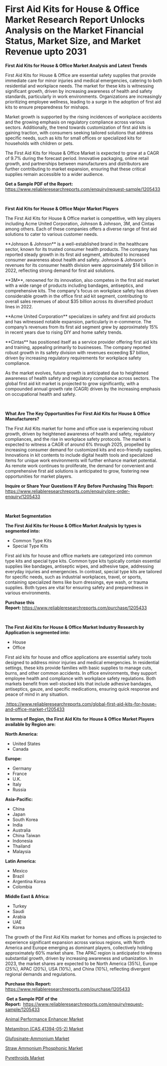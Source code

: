 <p><h1>First Aid Kits for House & Office Market Research Report Unlocks Analysis on the Market Financial Status, Market Size, and Market Revenue upto 2031</h1></p><p><strong>First Aid Kits for House & Office Market Analysis and Latest Trends</strong></p>
<p><p>First Aid Kits for House & Office are essential safety supplies that provide immediate care for minor injuries and medical emergencies, catering to both residential and workplace needs. The market for these kits is witnessing significant growth, driven by increasing awareness of health and safety standards, particularly in work environments. Organizations are increasingly prioritizing employee wellness, leading to a surge in the adoption of first aid kits to ensure preparedness for mishaps.</p><p>Market growth is supported by the rising incidences of workplace accidents and the growing emphasis on regulatory compliance across various sectors. Additionally, the trend towards customization of first aid kits is gaining traction, with consumers seeking tailored solutions that address specific needs, such as kits for small offices or specialized kits for households with children or pets.</p><p>The First Aid Kits for House & Office Market is expected to grow at a CAGR of 9.7% during the forecast period. Innovative packaging, online retail growth, and partnerships between manufacturers and distributors are further contributing to market expansion, ensuring that these critical supplies remain accessible to a wider audience.</p></p>
<p><strong>Get a Sample PDF of the Report:&nbsp;</strong> <a href="https://www.reliableresearchreports.com/enquiry/request-sample/1205433?utm_campaign=1616&utm_medium=2&utm_source=Github&utm_content=ia&utm_term=16102024&utm_id=first-aid-kits-for-house-office">https://www.reliableresearchreports.com/enquiry/request-sample/1205433</a></p>
<p>&nbsp;</p>
<p><strong>First Aid Kits for House & Office Major Market Players</strong></p>
<p><p>The First Aid Kits for House & Office market is competitive, with key players including Acme United Corporation, Johnson & Johnson, 3M, and Cintas among others. Each of these companies offers a diverse range of first aid solutions to cater to various customer needs.</p><p>**Johnson & Johnson** is a well-established brand in the healthcare sector, known for its trusted consumer health products. The company has reported steady growth in its first aid segment, attributed to increased consumer awareness about health and safety. Johnson & Johnson's revenues for its consumer health division were approximately $14 billion in 2022, reflecting strong demand for first aid solutions.</p><p>**3M**, renowned for its innovation, also competes in the first aid market with a wide range of products including bandages, antiseptics, and comprehensive kits. The company's focus on workplace safety has driven considerable growth in the office first aid kit segment, contributing to overall sales revenues of about $35 billion across its diversified product lines in 2022.</p><p>**Acme United Corporation** specializes in safety and first aid products and has witnessed notable expansion, particularly in e-commerce. The company’s revenues from its first aid segment grew by approximately 15% in recent years due to rising DIY and home safety trends.</p><p>**Cintas** has positioned itself as a service provider offering first aid kits and training, appealing primarily to businesses. The company reported robust growth in its safety division with revenues exceeding $7 billion, driven by increasing regulatory requirements for workplace safety compliance.</p><p>As the market evolves, future growth is anticipated due to heightened awareness of health safety and regulatory compliance across sectors. The global first aid kit market is projected to grow significantly, with a compounded annual growth rate (CAGR) driven by the increasing emphasis on occupational health and safety.</p></p>
<p>&nbsp;</p>
<p><strong>What Are The Key Opportunities For First Aid Kits for House & Office Manufacturers?</strong></p>
<p><p>The First Aid Kits market for home and office use is experiencing robust growth, driven by heightened awareness of health and safety, regulatory compliances, and the rise in workplace safety protocols. The market is expected to witness a CAGR of around 6% through 2025, propelled by increasing consumer demand for customized kits and eco-friendly supplies. Innovations in kit contents to include digital health tools and specialized items for unique work environments will further enhance market potential. As remote work continues to proliferate, the demand for convenient and comprehensive first aid solutions is anticipated to grow, fostering new opportunities for market players.</p></p>
<p><strong>Inquire or Share Your Questions If Any Before Purchasing This Report:</strong> <a href="https://www.reliableresearchreports.com/enquiry/pre-order-enquiry/1205433?utm_campaign=1616&utm_medium=2&utm_source=Github&utm_content=ia&utm_term=16102024&utm_id=first-aid-kits-for-house-office">https://www.reliableresearchreports.com/enquiry/pre-order-enquiry/1205433</a></p>
<p>&nbsp;</p>
<p><strong>Market Segmentation</strong></p>
<p><strong>The First Aid Kits for House & Office Market Analysis by types is segmented into:</strong></p>
<p><ul><li>Common Type Kits</li><li>Special Type Kits</li></ul></p>
<p><p>First aid kits for house and office markets are categorized into common type kits and special type kits. Common type kits typically contain essential supplies like bandages, antiseptic wipes, and adhesive tape, addressing everyday injuries and emergencies. In contrast, special type kits are tailored for specific needs, such as industrial workplaces, travel, or sports, containing specialized items like burn dressings, eye wash, or trauma supplies. Both types are vital for ensuring safety and preparedness in various environments.</p></p>
<p><strong>Purchase this Report:&nbsp;</strong><a href="https://www.reliableresearchreports.com/purchase/1205433?utm_campaign=1616&utm_medium=2&utm_source=Github&utm_content=ia&utm_term=16102024&utm_id=first-aid-kits-for-house-office">https://www.reliableresearchreports.com/purchase/1205433</a></p>
<p>&nbsp;</p>
<p><strong>The First Aid Kits for House & Office Market Industry Research by Application is segmented into:</strong></p>
<p><ul><li>House</li><li>Office</li></ul></p>
<p><p>First aid kits for house and office applications are essential safety tools designed to address minor injuries and medical emergencies. In residential settings, these kits provide families with basic supplies to manage cuts, burns, and other common accidents. In office environments, they support employee health and compliance with workplace safety regulations. Both markets benefit from well-stocked kits that include adhesive bandages, antiseptics, gauze, and specific medications, ensuring quick response and peace of mind in any situation.</p></p>
<p><a href="https://www.reliableresearchreports.com/global-first-aid-kits-for-house-and-office-market-r1205433?utm_campaign=1616&utm_medium=2&utm_source=Github&utm_content=ia&utm_term=16102024&utm_id=first-aid-kits-for-house-office">&nbsp;https://www.reliableresearchreports.com/global-first-aid-kits-for-house-and-office-market-r1205433</a></p>
<p><strong>In terms of Region, the First Aid Kits for House & Office Market Players available by Region are:</strong></p>
<p>
    <p> <strong> North America: </strong>
        <ul>
            <li>United States</li>
            <li>Canada</li>
        </ul>
        </p> 
    <p> <strong> Europe: </strong>
        <ul>
            <li>Germany</li>
            <li>France</li>
            <li>U.K.</li>
            <li>Italy</li>
            <li>Russia</li>
        </ul>
        </p> 
    <p> <strong> Asia-Pacific: </strong>
        <ul>
            <li>China</li>
            <li>Japan</li>
            <li>South Korea</li>
            <li>India</li>
            <li>Australia</li>
            <li>China Taiwan</li>
            <li>Indonesia</li>
            <li>Thailand</li>
            <li>Malaysia</li>
        </ul>
        </p> 
    <p> <strong> Latin America: </strong>
        <ul>
            <li>Mexico</li>
            <li>Brazil</li>
            <li>Argentina Korea</li>
            <li>Colombia</li>
        </ul>
        </p> 
    <p> <strong> Middle East & Africa: </strong>
        <ul>
            <li>Turkey</li>
            <li>Saudi</li>
            <li>Arabia</li>
            <li>UAE</li>
            <li>Korea</li>
        </ul>
    </p>
    </p>
<p><p>The growth of the First Aid Kits market for homes and offices is projected to experience significant expansion across various regions, with North America and Europe emerging as dominant players, collectively holding approximately 60% market share. The APAC region is anticipated to witness substantial growth, driven by increasing awareness and urbanization. In 2023, the market shares are expected to be North America (35%), Europe (25%), APAC (20%), USA (10%), and China (10%), reflecting divergent regional demands and regulations.</p></p>
<p><strong>Purchase this Report: </strong><a href="https://www.reliableresearchreports.com/purchase/1205433?utm_campaign=1616&utm_medium=2&utm_source=Github&utm_content=ia&utm_term=16102024&utm_id=first-aid-kits-for-house-office">https://www.reliableresearchreports.com/purchase/1205433</a></p>
<p>&nbsp;<strong>Get a Sample PDF of the Report:&nbsp;&nbsp;</strong><a href="https://www.reliableresearchreports.com/enquiry/request-sample/1205433?utm_campaign=1616&utm_medium=2&utm_source=Github&utm_content=ia&utm_term=16102024&utm_id=first-aid-kits-for-house-office">https://www.reliableresearchreports.com/enquiry/request-sample/1205433</a></p>
<p><strong></strong></p>
<p><p><a href="https://www.linkedin.com/pulse/global-animal-performance-enhancer-market-size-trends-analysis-er3ae?trk=public_post_embed_feed-article-content&utm_campaign=1616&utm_medium=2&utm_source=Github&utm_content=ia&utm_term=16102024&utm_id=first-aid-kits-for-house-office">Animal Performance Enhancer Market</a></p><p><a href="https://www.linkedin.com/pulse/insights-metamitron-cas-41394-05-2-market-players-size-geographical-znrhe?trk=public_post_embed_feed-article-content&utm_campaign=1616&utm_medium=2&utm_source=Github&utm_content=ia&utm_term=16102024&utm_id=first-aid-kits-for-house-office">Metamitron (CAS 41394-05-2) Market</a></p><p><a href="https://www.linkedin.com/pulse/glufosinate-ammonium-revenue-growth-report-2024-2031-jkdce?trk=public_post_embed_feed-article-content&utm_campaign=1616&utm_medium=2&utm_source=Github&utm_content=ia&utm_term=16102024&utm_id=first-aid-kits-for-house-office">Glufosinate-Ammonium Market</a></p><p><a href="https://www.linkedin.com/pulse/straw-ammonium-phosphonic-market-size-share-analysis-growth-iiw2e?trk=public_post_embed_feed-article-content&utm_campaign=1616&utm_medium=2&utm_source=Github&utm_content=ia&utm_term=16102024&utm_id=first-aid-kits-for-house-office">Straw Ammonium Phosphonic Market</a></p><p><a href="https://www.linkedin.com/pulse/global-pyrethroids-market-pulse-trends-growth-analysis-2024-ia8ee?trk=public_post_embed_feed-article-content&utm_campaign=1616&utm_medium=2&utm_source=Github&utm_content=ia&utm_term=16102024&utm_id=first-aid-kits-for-house-office">Pyrethroids Market</a></p></p>